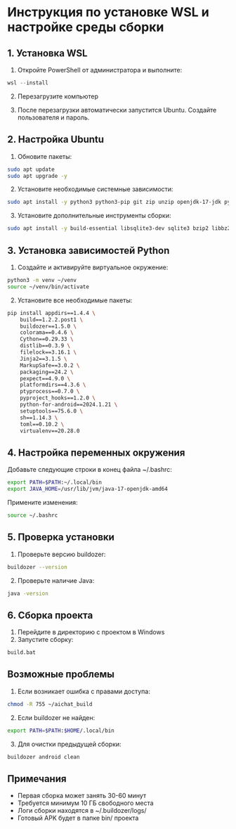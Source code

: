 # Инструкция по установке WSL и настройке среды сборки

## 1. Установка WSL

1. Откройте PowerShell от администратора и выполните:
```powershell
wsl --install
```

2. Перезагрузите компьютер

3. После перезагрузки автоматически запустится Ubuntu. Создайте пользователя и пароль.

## 2. Настройка Ubuntu

1. Обновите пакеты:
```bash
sudo apt update
sudo apt upgrade -y
```

2. Установите необходимые системные зависимости:
```bash
sudo apt install -y python3 python3-pip git zip unzip openjdk-17-jdk python3-virtualenv autoconf libtool pkg-config zlib1g-dev libncurses5-dev libncursesw5-dev libtinfo5 cmake libffi-dev libssl-dev
```

3. Установите дополнительные инструменты сборки:
```bash
sudo apt install -y build-essential libsqlite3-dev sqlite3 bzip2 libbz2-dev zlib1g-dev libssl-dev openssl libgdbm-dev libgdbm-compat-dev liblzma-dev libreadline-dev libncursesw5-dev libffi-dev uuid-dev
```

## 3. Установка зависимостей Python

1. Создайте и активируйте виртуальное окружение:
```bash
python3 -m venv ~/venv
source ~/venv/bin/activate
```

2. Установите все необходимые пакеты:
```bash
pip install appdirs==1.4.4 \
    build==1.2.2.post1 \
    buildozer==1.5.0 \
    colorama==0.4.6 \
    Cython==0.29.33 \
    distlib==0.3.9 \
    filelock==3.16.1 \
    Jinja2==3.1.5 \
    MarkupSafe==3.0.2 \
    packaging==24.2 \
    pexpect==4.9.0 \
    platformdirs==4.3.6 \
    ptyprocess==0.7.0 \
    pyproject_hooks==1.2.0 \
    python-for-android==2024.1.21 \
    setuptools==75.6.0 \
    sh==1.14.3 \
    toml==0.10.2 \
    virtualenv==20.28.0
```

## 4. Настройка переменных окружения

Добавьте следующие строки в конец файла ~/.bashrc:
```bash
export PATH=$PATH:~/.local/bin
export JAVA_HOME=/usr/lib/jvm/java-17-openjdk-amd64
```

Примените изменения:
```bash
source ~/.bashrc
```

## 5. Проверка установки

1. Проверьте версию buildozer:
```bash
buildozer --version
```

2. Проверьте наличие Java:
```bash
java -version
```

## 6. Сборка проекта

1. Перейдите в директорию с проектом в Windows
2. Запустите сборку:
```cmd
build.bat
```

## Возможные проблемы

1. Если возникает ошибка с правами доступа:
```bash
chmod -R 755 ~/aichat_build
```

2. Если buildozer не найден:
```bash
export PATH=$PATH:$HOME/.local/bin
```

3. Для очистки предыдущей сборки:
```bash
buildozer android clean
```

## Примечания

- Первая сборка может занять 30-60 минут
- Требуется минимум 10 ГБ свободного места
- Логи сборки находятся в ~/.buildozer/logs/
- Готовый APK будет в папке bin/ проекта
